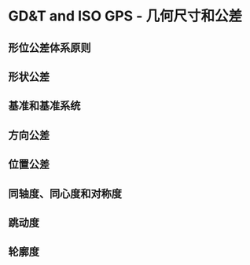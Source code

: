 # GD&T and ISO GPS - 几何尺寸和公差

## 形位公差体系原则  

## 形状公差

## 基准和基准系统  

## 方向公差 

## 位置公差

## 同轴度、同心度和对称度

## 跳动度

## 轮廓度

